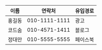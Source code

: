 |이름|연락처|유입경로|
|---|----|------|
|홍길동|010-1111-1111|광고|
|코드숨|010-4571-1411|블로그|
|정대만|010-5555-5555|페이스북|
